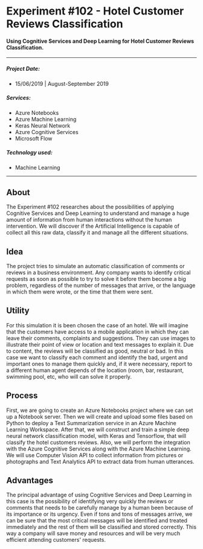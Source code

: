 # Experiment #102 - Hotel Customer Reviews Classification
#### Using Cognitive Services and Deep Learning for Hotel Customer Reviews Classification.

------------

##### Project Date:
- 15/06/2019 | August-September 2019

##### Services:
- Azure Notebooks
- Azure Machine Learning
- Keras Neural Network
- Azure Cognitive Services
- Microsoft Flow


##### Technology used:
- Machine Learning

------------

## About 
The Experiment #102 researches about the possibilities of applying Cognitive Services and Deep Learning to understand and manage a huge amount of information from human interactions without the human intervention. We will discover if the Artificial Intelligence is capable of collect all this raw data, classify it and manage all the different situations.

## Idea
The project tries to simulate an automatic classification of comments or reviews in a business environment. Any company wants to identify critical requests as soon as possible to try to solve it before them become a big problem, regardless of the number of messages that arrive, or the language in which them were wrote, or the time that them were sent.

## Utility
For this simulation it is been chosen the case of an hotel. We will imagine that the customers have access to a mobile application in which they can leave their comments, complaints and suggestions. They can use images to illustrate their point of view or location and text messages to explain it. Due to content, the reviews will be classified as good, neutral or bad.
In this case we want to classify each comment and identify the bad, urgent and important ones to manage them quickly and, if it were necessary, report to a different human agent depends of the location (room, bar, restaurant, swimming pool, etc, who will can solve it properly.

## Process
First, we are going to create an Azure Notebooks project where we can set up a Notebook server. Then we will create and upload some files based on Python to deploy a Text Summarization service in an Azure Machine Learning Workspace. After that, we will construct and train a simple deep neural network classification model, with Keras and Tensorflow, that will classify the hotel customers reviews.
Also, we will perform the integration with the Azure Cognitive Services along with the Azure Machine Learning. We will use Computer Vision API to collect information from pictures or photographs and Text Analytics API to extract data from human utterances.

## Advantages
The principal advantage of using Cognitive Services and Deep Learning in this case is the possibility of identifying very quickly the reviews or comments that needs to be carefully manage by a human been because of its importance or its urgency.
Even if tons and tons of messages arrive, we can be sure that the most critical messages will be identified and treated immediately and the rest of them will be classified and stored correctly.
This way a company will save money and resources and will be very much efficient attending customers' requests.
